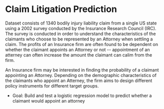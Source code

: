 # Claim Litigation Prediction

Dataset consists of 1340 bodily injury liability claim from a single US state using a 2002 survey conducted by the Insurance Research Council (IRC). The survey is conducted in order to understand the characteristics of the claimants who choose to be represented by an Attorney when settling a claim. The profits of an Insurance firm are often found to be dependent on whether the claimant appoints an Attorney or not -- appointment of an atterney can often increase the amount the claimant can calim from the firm.

An Insurance firm may be interested in finding the probability of a claimant appointing an Attorney. Depending on the demographic characteristics of the claimants who appoint an Atterney, the firm aims to design different policy instruments for different target groups.

- Goal: Build and test a logistic regression model to predict whether a claimant would appoint an attorney
